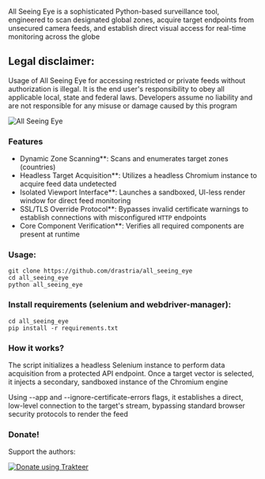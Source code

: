 All Seeing Eye is a sophisticated Python-based surveillance tool, engineered to scan designated global zones, acquire target endpoints from unsecured camera feeds, and establish direct visual access for real-time monitoring across the globe

## Legal disclaimer:
Usage of All Seeing Eye for accessing restricted or private feeds without authorization is illegal. It is the end user's responsibility to obey all applicable local, state and federal laws. Developers assume no liability and are not responsible for any misuse or damage caused by this program

![All Seeing Eye](https://github.com/user-attachments/assets/14420f44-ca46-441b-bc06-61b4f62ceac4)

### Features
- Dynamic Zone Scanning**: Scans and enumerates target zones (countries)
- Headless Target Acquisition**: Utilizes a headless Chromium instance to acquire feed data undetected
- Isolated Viewport Interface**: Launches a sandboxed, UI-less render window for direct feed monitoring
- SSL/TLS Override Protocol**: Bypasses invalid certificate warnings to establish connections with misconfigured `HTTP` endpoints
- Core Component Verification**: Verifies all required components are present at runtime

### Usage:
```
git clone https://github.com/drastria/all_seeing_eye
cd all_seeing_eye
python all_seeing_eye
```

### Install requirements (selenium and webdriver-manager):

```
cd all_seeing_eye
pip install -r requirements.txt
```

### How it works?

The script initializes a headless Selenium instance to perform data acquisition from a protected API endpoint. Once a target vector is selected, it injects a secondary, sandboxed instance of the Chromium engine

Using --app and --ignore-certificate-errors flags, it establishes a direct, low-level connection to the target's stream, bypassing standard browser security protocols to render the feed

### Donate!
Support the authors:

[![Donate using Trakteer](https://new.trakteer.id/_assets/v11/f005987b6b7970f1696c6a8e2306d192f63a03ae.png)](https://trakteer.id/drastria/gift)
